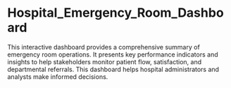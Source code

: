 # Hospital_Emergency_Room_Dashboard
This interactive dashboard provides a comprehensive summary of emergency room operations. It presents key performance indicators and insights to help stakeholders monitor patient flow, satisfaction, and departmental referrals. This dashboard helps hospital administrators and analysts make informed decisions.
